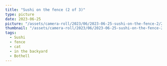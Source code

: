 ```yaml
---
title: "Sushi on the fence (2 of 3)"
type: picture
date: 2023-06-25
picture: "/assets/camera-roll/2023/06/2023-06-25-sushi-on-the-fence-2/20230625_223110352_iOS.jpg"
thumbnail: "/assets/camera-roll/2023/06/2023-06-25-sushi-on-the-fence-2/20230625_223110352_iOS-thumbnail.jpg"
tags:
  - Sushi
  - fence
  - cat
  - in the backyard
  - Bothell
---
```

